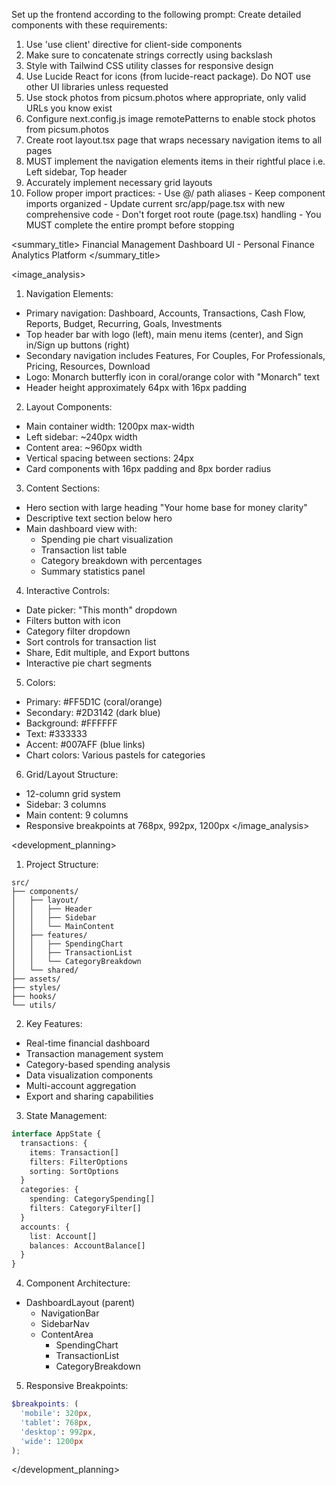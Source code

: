 Set up the frontend according to the following prompt:
  <frontend-prompt>
  Create detailed components with these requirements:
  1. Use 'use client' directive for client-side components
  2. Make sure to concatenate strings correctly using backslash
  3. Style with Tailwind CSS utility classes for responsive design
  4. Use Lucide React for icons (from lucide-react package). Do NOT use other UI libraries unless requested
  5. Use stock photos from picsum.photos where appropriate, only valid URLs you know exist
  6. Configure next.config.js image remotePatterns to enable stock photos from picsum.photos
  7. Create root layout.tsx page that wraps necessary navigation items to all pages
  8. MUST implement the navigation elements items in their rightful place i.e. Left sidebar, Top header
  9. Accurately implement necessary grid layouts
  10. Follow proper import practices:
     - Use @/ path aliases
     - Keep component imports organized
     - Update current src/app/page.tsx with new comprehensive code
     - Don't forget root route (page.tsx) handling
     - You MUST complete the entire prompt before stopping
  </frontend-prompt>

  <summary_title>
Financial Management Dashboard UI - Personal Finance Analytics Platform
</summary_title>

<image_analysis>
1. Navigation Elements:
- Primary navigation: Dashboard, Accounts, Transactions, Cash Flow, Reports, Budget, Recurring, Goals, Investments
- Top header bar with logo (left), main menu items (center), and Sign in/Sign up buttons (right)
- Secondary navigation includes Features, For Couples, For Professionals, Pricing, Resources, Download
- Logo: Monarch butterfly icon in coral/orange color with "Monarch" text
- Header height approximately 64px with 16px padding

2. Layout Components:
- Main container width: 1200px max-width
- Left sidebar: ~240px width
- Content area: ~960px width
- Vertical spacing between sections: 24px
- Card components with 16px padding and 8px border radius

3. Content Sections:
- Hero section with large heading "Your home base for money clarity"
- Descriptive text section below hero
- Main dashboard view with:
  - Spending pie chart visualization
  - Transaction list table
  - Category breakdown with percentages
  - Summary statistics panel

4. Interactive Controls:
- Date picker: "This month" dropdown
- Filters button with icon
- Category filter dropdown
- Sort controls for transaction list
- Share, Edit multiple, and Export buttons
- Interactive pie chart segments

5. Colors:
- Primary: #FF5D1C (coral/orange)
- Secondary: #2D3142 (dark blue)
- Background: #FFFFFF
- Text: #333333
- Accent: #007AFF (blue links)
- Chart colors: Various pastels for categories

6. Grid/Layout Structure:
- 12-column grid system
- Sidebar: 3 columns
- Main content: 9 columns
- Responsive breakpoints at 768px, 992px, 1200px
</image_analysis>

<development_planning>
1. Project Structure:
```
src/
├── components/
│   ├── layout/
│   │   ├── Header
│   │   ├── Sidebar
│   │   └── MainContent
│   ├── features/
│   │   ├── SpendingChart
│   │   ├── TransactionList
│   │   └── CategoryBreakdown
│   └── shared/
├── assets/
├── styles/
├── hooks/
└── utils/
```

2. Key Features:
- Real-time financial dashboard
- Transaction management system
- Category-based spending analysis
- Data visualization components
- Multi-account aggregation
- Export and sharing capabilities

3. State Management:
```typescript
interface AppState {
  transactions: {
    items: Transaction[]
    filters: FilterOptions
    sorting: SortOptions
  }
  categories: {
    spending: CategorySpending[]
    filters: CategoryFilter[]
  }
  accounts: {
    list: Account[]
    balances: AccountBalance[]
  }
}
```

4. Component Architecture:
- DashboardLayout (parent)
  - NavigationBar
  - SidebarNav
  - ContentArea
    - SpendingChart
    - TransactionList
    - CategoryBreakdown

5. Responsive Breakpoints:
```scss
$breakpoints: (
  'mobile': 320px,
  'tablet': 768px,
  'desktop': 992px,
  'wide': 1200px
);
```
</development_planning>